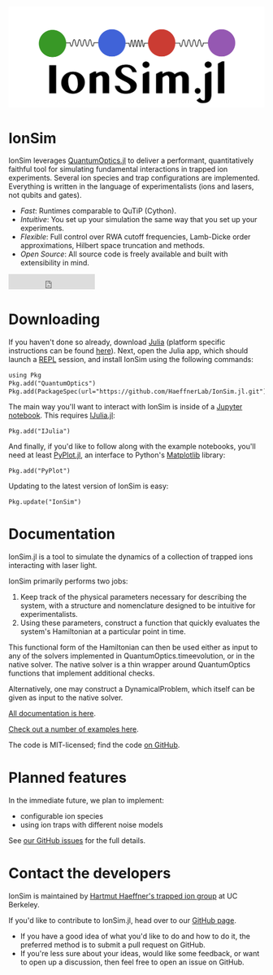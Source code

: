 ![IonSim logo](images/logo3_SM.png)

# IonSim

IonSim leverages [QuantumOptics.jl](https://qojulia.org/) to deliver a performant, quantitatively faithful tool for simulating fundamental interactions in trapped ion experiments. Several ion species and trap configurations are implemented. Everything is written in the language of experimentalists (ions and lasers, not qubits and gates).

* *Fast*: Runtimes comparable to QuTiP (Cython).
* *Intuitive*: You set up your simulation the same way that you set up your experiments.
* *Flexible*: Full control over RWA cutoff frequencies, Lamb-Dicke order approximations, Hilbert space truncation and methods.
* *Open Source*: All source code is freely available and built with extensibility in mind.

<iframe src="https://ghbtns.com/github-btn.html?user=HaeffnerLab&repo=IonSim.jl&type=star&count=true&size=large" frameborder="0" scrolling="0" width="170" height="30" title="GitHub"></iframe>

# Downloading

If you haven't done so already, download [Julia](https://julialang.org/) (platform specific instructions can be found [here](https://julialang.org/downloads/)). Next, open the Julia app, which should launch a [REPL](https://docs.julialang.org/en/v1/stdlib/REPL/#The-Julia-REPL-1) session, and install IonSim using the following commands:

```
using Pkg
Pkg.add("QuantumOptics")
Pkg.add(PackageSpec(url="https://github.com/HaeffnerLab/IonSim.jl.git"))
```

The main way you'll want to interact with IonSim is inside of a [Jupyter notebook](https://jupyter.org/). This requires [IJulia.jl](https://github.com/JuliaLang/IJulia.jl):

```
Pkg.add("IJulia")
```

And finally, if you'd like to follow along with the example notebooks, you'll need at least [PyPlot.jl](https://github.com/JuliaPy/PyPlot.jl), an interface to Python's [Matplotlib](https://matplotlib.org/) library:

```
Pkg.add("PyPlot")
```

Updating to the latest version of IonSim is easy:

```
Pkg.update("IonSim")
```

# Documentation

IonSim.jl is a tool to simulate the dynamics of a collection of trapped ions interacting with laser light.

IonSim primarily performs two jobs:
1. Keep track of the physical parameters necessary for describing the system, with a structure and nomenclature designed to be intuitive for experimentalists.
2. Using these parameters, construct a function that quickly evaluates the system's Hamiltonian at a particular point in time.

This functional form of the Hamiltonian can then be used either as input to any of the solvers implemented in QuantumOptics.timeevolution, or in the native solver. The native solver is a thin wrapper around QuantumOptics functions that implement additional checks.

Alternatively, one may construct a DynamicalProblem, which itself can be given as input to the native solver.


[All documentation is here](https://docs.ionsim.org/dev/).

[Check out a number of examples here](https://examples.ionsim.org/).

The code is MIT-licensed; find the code [on GitHub](https://github.com/HaeffnerLab/IonSim.jl).

# Planned features

In the immediate future, we plan to implement:
* configurable ion species
* using ion traps with different noise models

See [our GitHub issues](https://github.com/HaeffnerLab/IonSim.jl/issues) for the full details.

# Contact the developers

IonSim is maintained by [Hartmut Haeffner's trapped ion group](https://ions.berkeley.edu/) at UC Berkeley.

If you'd like to contribute to IonSim.jl, head over to our [GitHub page](https://github.com/HaeffnerLab/IonSim.jl).
* If you have a good idea of what you'd like to do and how to do it, the preferred method is to submit a pull request on GitHub.
* If you're less sure about your ideas, would like some feedback, or want to open up a discussion, then feel free to open an issue on GitHub.

